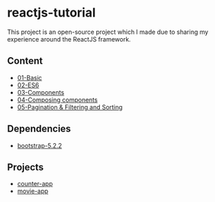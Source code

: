 # reactjs-tutorial

This project is an open-source project which I made due to sharing my experience around the ReactJS framework.

## Content

- [01-Basic][1]
- [02-ES6][2]
- [03-Components][3]
- [04-Composing components][4]
- [05-Pagination & Filtering and Sorting][5]

## Dependencies

- [bootstrap-5.2.2][20]

## Projects

- [counter-app][30]
- [movie-app][31]

[1]: https://github.com/mohammadmasoumi/reactjs-tutorial/tree/master/tutorials/01-Basic
[2]: https://github.com/mohammadmasoumi/reactjs-tutorial/tree/master/tutorials/02-ES6
[3]: https://github.com/mohammadmasoumi/reactjs-tutorial/tree/master/tutorials/03-Components
[4]: https://github.com/mohammadmasoumi/reactjs-tutorial/tree/master/tutorials/04-Composing%20components
[5]: https://github.com/mohammadmasoumi/reactjs-tutorial/tree/master/tutorials/05-Pagination%20%26%20Filtering%20and%20Sorting
[20]: https://getbootstrap.com/
[30]: https://github.com/mohammadmasoumi/reactjs-tutorial/tree/master/projects/counter-app
[31]: https://github.com/mohammadmasoumi/reactjs-tutorial/tree/master/projects/movie-app
